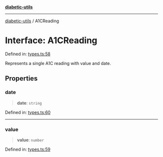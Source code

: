 [**diabetic-utils**](../README.md)

***

[diabetic-utils](../globals.md) / A1CReading

# Interface: A1CReading

Defined in: [types.ts:58](https://github.com/marklearst/diabetic-utils/blob/eb1ce0a8bb58eaa6c7bbfdb97ff24106b8893a34/src/types.ts#L58)

Represents a single A1C reading with value and date.

## Properties

### date

> **date**: `string`

Defined in: [types.ts:60](https://github.com/marklearst/diabetic-utils/blob/eb1ce0a8bb58eaa6c7bbfdb97ff24106b8893a34/src/types.ts#L60)

***

### value

> **value**: `number`

Defined in: [types.ts:59](https://github.com/marklearst/diabetic-utils/blob/eb1ce0a8bb58eaa6c7bbfdb97ff24106b8893a34/src/types.ts#L59)
